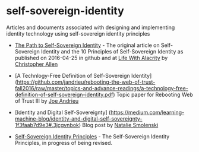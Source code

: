 # self-sovereign-identity
Articles and documents associated with designing and implementing identity technology using self-sovereign identity principles

* [The Path to Self-Sovereign Identity](ThePathToSelf-SovereignIdentity.md) - The original article on Self-Sovereign Identity and the 10 Principles of Self-Sovereign Identity as published on 2016-04-25 in github and at [Life With Alacrity](http://www.lifewithalacrity.com/2016/04/the-path-to-self-soverereign-identity.html) by [Christopher Allen](http://www.github.com/christophera)

* [A Technlogy-Free Definition of Self-Sovereign Identity] (https://github.com/jandrieu/rebooting-the-web-of-trust-fall2016/raw/master/topics-and-advance-readings/a-technology-free-definition-of-self-sovereign-identity.pdf) Topic paper for Rebooting Web of Trust III by [Joe Andrieu](http://www.github.com/jandrieu)

* [Identity and Digital Self-Sovereignty] (https://medium.com/learning-machine-blog/identity-and-digital-self-sovereignty-1f3faab7d9e3#.3jcgvnbok) Blog post by [Natalie Smolenski](https://medium.com/@nsmolenski)

* [Self-Sovereign Identity Principles](self-sovereign-identity-principles.md) - The Self-Sovereign Identity Principles, in progress of being revised.
